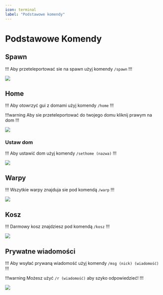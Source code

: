 ```yaml
---
icon: terminal
label: "Podstawowe komendy"
---
```


# Podstawowe Komendy

## Spawn

!!!
Aby przeteleportować sie na spawn użyj komendy `/spawn`
!!!

![](https://i.imgur.com/WrtKZgJ.png)

## Home

!!!
Aby otowrzyć gui z domami użyj komendy `/home`
!!!

!!!warning 
Aby sie przeteleportować do twojego domu kliknij prawym na dom
!!!

![](https://i.imgur.com/9QrFzlZ.png)

### Ustaw dom

!!!
Aby ustawić dom użyj komendy `/sethome (nazwa)`
!!!

![](https://i.imgur.com/086gZXJ.png)

## Warpy

!!!
Wszytkie warpy znajduja sie pod komendą `/warp`
!!!

![](https://i.imgur.com/pmASREp.png)

## Kosz

!!!
Darmowy kosz znajdziesz pod komendą `/kosz`
!!!

![](https://i.imgur.com/FsCNsn4.png)

## Prywatne wiadomości

!!!
Aby wsyłać prywaną wiadomość użyj komendy `/msg (nick) (wiadomość)`
!!!

!!!warning
Możesz użyć `/r (wiadomość)` aby szyko odpowiedzieć!
!!!

![](https://i.imgur.com/xVRk8ms.png)